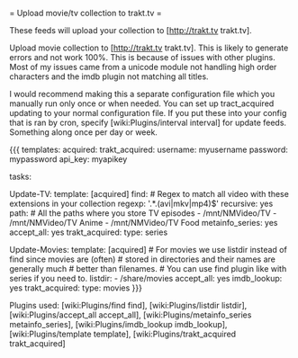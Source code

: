 = Upload movie/tv collection to trakt.tv =

These feeds will upload your collection to [http://trakt.tv trakt.tv].

Upload movie collection to [http://trakt.tv trakt.tv].
This is likely to generate errors and not work 100%. This is because of issues with other plugins. Most of my issues came from a unicode module not handling high order characters and the imdb plugin not matching all titles.

I would recommend making this a separate configuration file which you manually run only once or when needed. You can set up tract_acquired updating to your normal configuration file. If you put these into your config that is ran by cron, specify [wiki:Plugins/interval interval] for update feeds. Something along once per day or week.

{{{
templates:
  acquired:
    trakt_acquired:
      username: myusername
      password: mypassword
      api_key: myapikey

tasks:

  Update-TV:
    template: [acquired]
    find:
      # Regex to match all video with these extensions in your collection
      regexp: '.*\.(avi|mkv|mp4)$'
      recursive: yes
      path:
        # All the paths where you store TV episodes
        - /mnt/NMVideo/TV
        - /mnt/NMVideo/TV Anime
        - /mnt/NMVideo/TV Food
    metainfo_series: yes
    accept_all: yes
    trakt_acquired:
      type: series

  Update-Movies:
    template: [acquired]
    # For movies we use listdir instead of find since movies are (often) 
    # stored in directories and their names are generally much 
    # better than filenames.
    # You can use find plugin like with series if you need to.
    listdir:
      - /share/movies
    accept_all: yes
    imdb_lookup: yes
    trakt_acquired:
      type: movies
}}}

Plugins used: [wiki:Plugins/find find], [wiki:Plugins/listdir listdir], [wiki:Plugins/accept_all accept_all], [wiki:Plugins/metainfo_series metainfo_series], [wiki:Plugins/imdb_lookup imdb_lookup], [wiki:Plugins/template template], [wiki:Plugins/trakt_acquired trakt_acquired]

